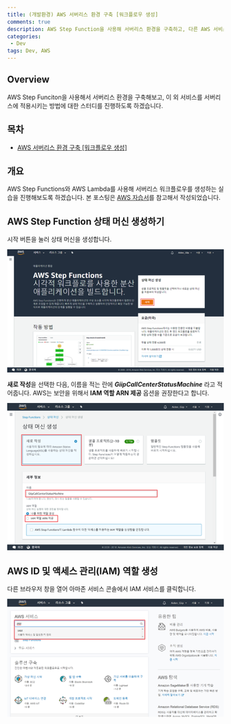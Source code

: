 ```yaml
---
title: (개발환경) AWS 서버리스 환경 구축 [워크플로우 생성]
comments: true
description: AWS Step Function을 사용해 서버리스 환경을 구축하고, 다른 AWS 서비스들과 연동하는 실습을 진행하도록 하겠습니다.
categories:
 - Dev
tags: Dev, AWS 
---
```


## Overview

AWS Step Funciton을 사용해서 서버리스 환경을 구축해보고, 이 외 서비스를 서버리스에 적용시키는 방법에 대한 스터디를 진행하도록 하겠습니다.

## 목차

- [AWS 서버리스 환경 구축 [워크플로우 생성]]()


## 개요

AWS Step Functions와 AWS Lambda를 사용해 서버리스 워크플로우를 생성하는 실습을 진행해보도록 하겠습니다. 본 포스팅은 [AWS 자습서](https://aws.amazon.com/ko/getting-started/tutorials/create-a-serverless-workflow-step-functions-lambda/)를 참고해서 작성되었습니다.

## AWS Step Function 상태 머신 생성하기

시작 버튼을 눌러 상태 머신을 생성합니다.

![create-step-01](https://github.com/wkddnjset/wkddnjset.github.io/blob/master/_posts/images/2018-09/step-01.png?raw=true)

**새로 작성**을 선택한 다음, 이름을 적는 란에 ***GiipCallCenterStatusMachine*** 라고 적어줍니다.
AWS는 보안을 위해서 **IAM 역할 ARN 제공** 옵션을 권장한다고 합니다.

![create-step-02](https://github.com/wkddnjset/wkddnjset.github.io/blob/master/_posts/images/2018-09/step-02.png?raw=true)

## AWS ID 및 액세스 관리(IAM) 역할 생성

다른 브라우저 창을 열어 아마존 서비스 콘솔에서 IAM 서비스를 클릭합니다.

![create-step-03](https://github.com/wkddnjset/wkddnjset.github.io/blob/master/_posts/images/2018-09/step-03.png?raw=true)